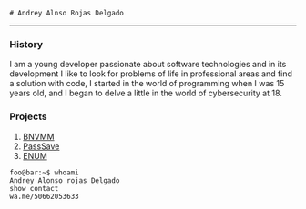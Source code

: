     # Andrey Alnso Rojas Delgado
---------------------------------
### History
I am a young developer passionate about software technologies and in its development I like to look for problems of life in professional areas and find a solution with code, I started in the world of programming when I was 15 years old, and I began to delve a little in the world of cybersecurity at 18.

### Projects

1. [BNVMM](https://github.com/AndreyRojasD/BNVMM)
2. [ PassSave](https://github.com/AndreyRojasD/PassSave)
3. [ENUM](https://github.com/AndreyRojasD/Enum)

```console
foo@bar:~$ whoami
Andrey Alonso rojas Delgado
show contact
wa.me/50662053633
```

